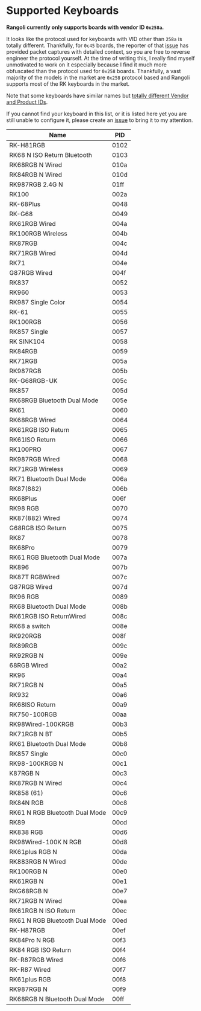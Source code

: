 # Supported Keyboards

**Rangoli currently only supports boards with vendor ID `0x258a`.**

It looks like the protocol used for keyboards with VID other than `258a` is totally different. Thankfully, for `0c45` boards, the reporter of that [issue](https://github.com/rnayabed/rangoli/issues/13) has provided packet captures with detailed context, so you are free to reverse engineer the protocol yourself. At the time of writing this, I really find myself unmotivated to work on it especially because I find it much more obfuscated than the protocol used for `0x258` boards. Thankfully, a vast majority of the models in the market are `0x258` protocol based and Rangoli supports most of the RK keyboards in the market.

Note that some keyboards have similar names but [totally different Vendor and Product IDs](https://github.com/rnayabed/rangoli/issues/14).

If you cannot find your keyboard in this list, or it is listed here yet you are still unable to configure it, please create an [issue](https://github.com/rnayabed/rangoli/issues/new) to bring it to my attention.

| Name                           | PID  |
| ------------------------------ | ---- |
| RK-H81RGB                      | 0102 |
| RK68 N ISO Return Bluetooth    | 0103 |
| RK68RGB N Wired                | 010a |
| RK84RGB N Wired                | 010d |
| RK987RGB 2.4G N                | 01ff |
| RK100                          | 002a |
| RK-68Plus                      | 0048 |
| RK-G68                         | 0049 |
| RK61RGB Wired                  | 004a |
| RK100RGB Wireless              | 004b |
| RK87RGB                        | 004c |
| RK71RGB Wired                  | 004d |
| RK71                           | 004e |
| G87RGB Wired                   | 004f |
| RK837                          | 0052 |
| RK960                          | 0053 |
| RK987 Single Color             | 0054 |
| RK-61                          | 0055 |
| RK100RGB                       | 0056 |
| RK857 Single                   | 0057 |
| RK SINK104                     | 0058 |
| RK84RGB                        | 0059 |
| RK71RGB                        | 005a |
| RK987RGB                       | 005b |
| RK-G68RGB-UK                   | 005c |
| RK857                          | 005d |
| RK68RGB Bluetooth Dual Mode    | 005e |
| RK61                           | 0060 |
| RK68RGB Wired                  | 0064 |
| RK61RGB ISO Return             | 0065 |
| RK61ISO Return                 | 0066 |
| RK100PRO                       | 0067 |
| RK987RGB Wired                 | 0068 |
| RK71RGB Wireless               | 0069 |
| RK71 Bluetooth Dual Mode       | 006a |
| RK87(882)                      | 006b |
| RK68Plus                       | 006f |
| RK98 RGB                       | 0070 |
| RK87(882) Wired                | 0074 |
| G68RGB ISO Return              | 0075 |
| RK87                           | 0078 |
| RK68Pro                        | 0079 |
| RK61 RGB Bluetooth Dual Mode   | 007a |
| RK896                          | 007b |
| RK87T RGBWired                 | 007c |
| G87RGB Wired                   | 007d |
| RK96 RGB                       | 0089 |
| RK68 Bluetooth Dual Mode       | 008b |
| RK61RGB ISO ReturnWired        | 008c |
| RK68 a switch                  | 008e |
| RK920RGB                       | 008f |
| RK89RGB                        | 009c |
| RK92RGB N                      | 009e |
| 68RGB Wired                    | 00a2 |
| RK96                           | 00a4 |
| RK71RGB N                      | 00a5 |
| RK932                          | 00a6 |
| RK68ISO Return                 | 00a9 |
| RK750-100RGB                   | 00aa |
| RK98Wired-100KRGB              | 00b3 |
| RK71RGB N BT                   | 00b5 |
| RK61 Bluetooth Dual Mode       | 00b8 |
| RK857 Single                   | 00c0 |
| RK98-100KRGB N                 | 00c1 |
| K87RGB N                       | 00c3 |
| RK87RGB N Wired                | 00c4 |
| RK858 (61)                     | 00c6 |
| RK84N RGB                      | 00c8 |
| RK61 N RGB Bluetooth Dual Mode | 00c9 |
| RK89                           | 00cd |
| RK838 RGB                      | 00d6 |
| RK98Wired-100K N RGB           | 00d8 |
| RK61plus RGB N                 | 00da |
| RK883RGB N Wired               | 00de |
| RK100RGB N                     | 00e0 |
| RK61RGB N                      | 00e1 |
| RKG68RGB N                     | 00e7 |
| RK71RGB N Wired                | 00ea |
| RK61RGB N ISO Return           | 00ec |
| RK61 N RGB Bluetooth Dual Mode | 00ed |
| RK-H87RGB                      | 00ef |
| RK84Pro N RGB                  | 00f3 |
| RK84 RGB ISO Return            | 00f4 |
| RK-R87RGB Wired                | 00f6 |
| RK-R87 Wired                   | 00f7 |
| RK61plus RGB                   | 00f8 |
| RK987RGB N                     | 00f9 |
| RK68RGB N Bluetooth Dual Mode  | 00ff |
